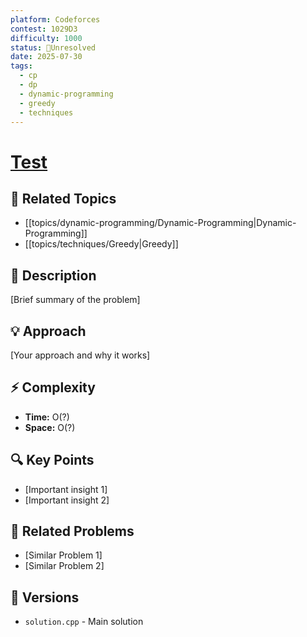 ```yaml
---
platform: Codeforces
contest: 1029D3
difficulty: 1000
status: 🔴Unresolved
date: 2025-07-30
tags:
  - cp
  - dp
  - dynamic-programming
  - greedy
  - techniques
---
```

# [Test](link)

## 📓 Related Topics
- [[topics/dynamic-programming/Dynamic-Programming|Dynamic-Programming]]
- [[topics/techniques/Greedy|Greedy]]

## 📖 Description
[Brief summary of the problem]

## 💡 Approach
[Your approach and why it works]

## ⚡ Complexity
- **Time:** O(?)
- **Space:** O(?)

## 🔍 Key Points
- [Important insight 1]
- [Important insight 2]

## 🔗 Related Problems
- [Similar Problem 1]
- [Similar Problem 2]

## 🔄 Versions
- `solution.cpp` - Main solution 
